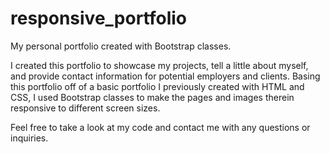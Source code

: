 # responsive_portfolio
My personal portfolio created with Bootstrap classes.

I created this portfolio to showcase my projects, tell a little about myself, and provide contact information for potential employers and clients. Basing this portfolio off of a basic portfolio I previously created with HTML and CSS, I used Bootstrap classes to make the pages and images therein responsive to different screen sizes. 

Feel free to take a look at my code and contact me with any questions or inquiries. 
